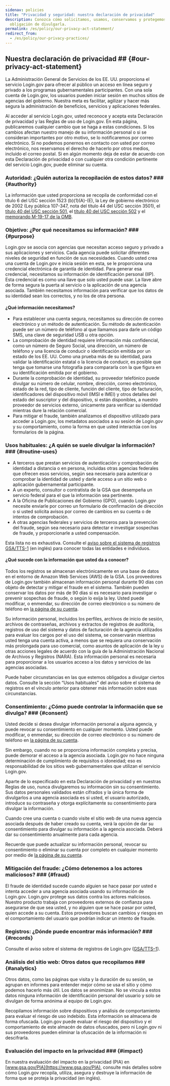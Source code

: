 ```yaml
---
sidenav: policies
title: "Privacidad y seguridad: nuestra declaración de privacidad"
description: Conozca cómo solicitamos, usamos, conservamos y protegemos su información personal, así como su
  obligación de divulgarla.
permalink: /es/policy/our-privacy-act-statement/
redirect_from:
  - /es/policy/our-privacy-practices/
---
```

## Nuestra declaración de privacidad ## {#our-privacy-act-statement}

La Administración General de Servicios de los EE. UU. proporciona el servicio Login.gov para ofrecer al público un acceso en línea seguro y privado a los programas gubernamentales participantes. Con una sola cuenta de Login.gov, los usuarios pueden iniciar sesión en muchos sitios de agencias del gobierno. Nuestra meta es facilitar, agilizar y hacer más segura la administración de beneficios, servicios y aplicaciones federales.

Al acceder al servicio Login.gov, usted reconoce y acepta esta Declaración de privacidad y las Reglas de uso de Login.gov. En esta página, publicaremos cualquier cambio que se haga a estas condiciones. Si los cambios afectan nuestro manejo de su información personal o si se consideran importantes por otro motivo, se lo notificaremos por correo electrónico. Si no podemos ponernos en contacto con usted por correo electrónico, nos reservamos el derecho de hacerlo por otros medios, incluido el correo postal. Si en algún momento deja de estar de acuerdo con esta Declaración de privacidad o con cualquier otra condición pertinente del servicio Login.gov, puede eliminar su cuenta.

### Autoridad: ¿Quién autoriza la recopilación de estos datos? ### {#authority}

La información que usted proporciona se recopila de conformidad con el título 6 del USC sección 1523 (b)(1)(A)-(E), la Ley de gobierno electrónico de 2002 (Ley pública 107-347, nota del título 44 del USC sección 3501), el [título 40 del USC sección 501](https://uscode.house.gov/view.xhtml?hl=false&edition=prelim&req=granuleid%3AUSC-prelim-title40-section501&num=0&saved=%7CZ3JhbnVsZWlkOlVTQy1wcmVsaW0tdGl0bGU0MC1zZWN0aW9uNTAx%7C%7C%7C0%7Cfalse%7Cprelim), el [título 40 del USC sección 502](https://uscode.house.gov/view.xhtml?hl=false&edition=prelim&req=granuleid%3AUSC-prelim-title40-section502&num=0&saved=%7CZ3JhbnVsZWlkOlVTQy1wcmVsaW0tdGl0bGU0MC1zZWN0aW9uNTAx%7C%7C%7C0%7Cfalse%7Cprelim) y el [memorando M-19-17 de la OMB](https://www.idmanagement.gov/laws-policies-standards/m-19-17/).

### Objetivo: ¿Por qué necesitamos su información? ### {#purpose}

Login.gov se asocia con agencias que necesitan acceso seguro y privado a sus aplicaciones y servicios. Cada agencia puede solicitar diferentes niveles de seguridad en función de sus necesidades. Cuando usted crea una cuenta de Login.gov e inicia sesión en esta, se le proporciona una credencial electrónica de garantía de identidad. Para generar esa credencial, necesitamos su información de identificación personal (IIP). Esta credencial es como una llave que solo usted puede usar. La llave abre de forma segura la puerta al servicio o la aplicación de una agencia asociada. También necesitamos información para verificar que los datos de su identidad sean los correctos, y no los de otra persona.

#### ¿Qué información necesitamos?

* Para establecer una cuenta segura, necesitamos su dirección de correo electrónico y un método de autenticación. Su método de autenticación puede ser un número de teléfono al que llamamos para darle un código SMS, una clave de seguridad USB u otra opción.
* La comprobación de identidad requiere información más confidencial, como un número de Seguro Social, una dirección, un número de teléfono y una licencia de conducir o identificación emitida por un estado de los EE. UU. Como una prueba más de su identidad, para validar la identificación estatal o la licencia de conducir, es posible que tenga que tomarse una fotografía para compararla con la que figura en su identificación emitida por el gobierno.
* Durante la comprobación de identidad, su proveedor telefónico puede divulgar su número de celular, nombre, dirección, correo electrónico, estado de la red, tipo de cliente, función del cliente, tipo de facturación, identificadores del dispositivo móvil (IMSI e IMEI) y otros detalles del estado del suscriptor y del dispositivo, si están disponibles, a nuestro proveedor de servicios externo, únicamente para verificar su identidad mientras dure la relación comercial.
* Para mitigar el fraude, también analizamos el dispositivo utilizado para acceder a Login.gov, los metadatos asociados a su sesión de Login.gov y su comportamiento, como la forma en que usted interactúa con los formularios de la página.

### Usos habituales: ¿A quién se suele divulgar la información? ### {#routine-uses}

* A terceros que prestan servicios de autenticación y comprobación de identidad a distancia o en persona, incluidas otras agencias federales que ofrecen esos servicios, según sea necesario para autenticar o comprobar la identidad de usted y darle acceso a un sitio web o aplicación gubernamental participante.
* A un experto, consultor o contratista de la GSA que desempeña un servicio federal para el que la información sea pertinente.
* A la Oficina de Publicaciones del Gobierno (GPO), cuando Login.gov necesite enviarle por correo un formulario de confirmación de dirección o si usted solicita avisos por correo de cambios en su cuenta o de intentos de comprobación.
* A otras agencias federales y servicios de terceros para la prevención del fraude, según sea necesario para detectar e investigar sospechas de fraude, y proporcionarle a usted compensación.

Esta lista no es exhaustiva. Consulte el [aviso sobre el sistema de registros GSA/TTS-1](https://www.federalregister.gov/documents/2024/05/13/2024-10404/privacy-act-of-1974-system-of-records) (en inglés) para conocer todas las entidades e individuos.

#### ¿Qué sucede con la información que usted da a conocer?

Todos los registros se almacenan electrónicamente en una base de datos en el entorno de Amazon Web Services (AWS) de la GSA. Los proveedores de Login.gov también almacenan información personal durante 90 días con objeto de detectar y mitigar el fraude en el sistema. También pueden conservar los datos por más de 90 días si es necesario para investigar o prevenir sospechas de fraude, o según lo exija la ley. Usted puede modificar, o enmendar, su dirección de correo electrónico o su número de teléfono en [la página de su cuenta](https://secure.login.gov/es/account).

Su información personal, incluidos los perfiles, archivos de inicio de sesión, archivos de contraseñas, archivos y extractos de registros de auditoría, registros de uso del sistema y datos de facturación de la agencia utilizados para evaluar los cargos por el uso del sistema, se conservarán mientras usted tenga una cuenta activa, a menos que se requiera una conservación más prolongada para uso comercial, como asuntos de aplicación de la ley u otras acciones legales de acuerdo con la guía de la Administración Nacional de Archivos y Registros (NARA). Esta información personal es necesaria para proporcionar a los usuarios acceso a los datos y servicios de las agencias asociadas.

Puede haber circunstancias en las que estemos obligados a divulgar ciertos datos. Consulte la sección “Usos habituales” del aviso sobre el sistema de registros en el vínculo anterior para obtener más información sobre esas circunstancias.

### Consentimiento: ¿Cómo puede controlar la información que se divulga? ### {#consent}

Usted decide si desea divulgar información personal a alguna agencia, y puede revocar su consentimiento en cualquier momento. Usted puede modificar, o enmendar, su dirección de correo electrónico o su número de teléfono en [la página de su cuenta](https://secure.login.gov/es/account).

Sin embargo, cuando no se proporciona información completa y precisa, puede demorar el acceso a la agencia asociada. Login.gov no hace ninguna determinación de cumplimiento de requisitos o idoneidad; eso es responsabilidad de los sitios web gubernamentales que utilizan el servicio Login.gov.

Aparte de lo especificado en esta Declaración de privacidad y en nuestras Reglas de uso, nunca divulgaremos su información sin su consentimiento. Sus datos personales validados están cifrados y la única forma de divulgarlos a una agencia asociada es si usted, el usuario autorizado, introduce su contraseña y otorga explícitamente su consentimiento para divulgar la información.

Cuando cree una cuenta o cuando visite el sitio web de una nueva agencia asociada después de haber creado su cuenta, verá la opción de dar su consentimiento para divulgar su información a la agencia asociada. Deberá dar su consentimiento anualmente para cada agencia.

Recuerde que puede actualizar su información personal, revocar su consentimiento o eliminar su cuenta por completo en cualquier momento por medio de [la página de su cuenta](https://secure.login.gov/es/account).

### Mitigación del fraude: ¿Cómo detenemos a los actores maliciosos? ### {#fraud}

El fraude de identidad sucede cuando alguien se hace pasar por usted e intenta acceder a una agencia asociada usando su información de Login.gov. Login.gov protege sus datos contra los actores maliciosos. Nuestro producto trabaja con proveedores externos de confianza para asegurarse de que sea usted, y no alguien que se hace pasar por usted, quien accede a su cuenta. Estos proveedores buscan cambios y riesgos en el comportamiento del usuario que podrían indicar un intento de fraude.

### Registros: ¿Dónde puede encontrar más información? ### {#records}

Consulte el aviso sobre el sistema de registros de Login.gov ([GSA/TTS–1](https://www.federalregister.gov/documents/2024/05/13/2024-10404/privacy-act-of-1974-system-of-records)).

### Análisis del sitio web: Otros datos que recopilamos ### {#analytics}

Otros datos, como las páginas que visita y la duración de su sesión, se agrupan en informes para entender mejor cómo se usa el sitio y cómo podemos hacerlo más útil. Los datos se anonimizan. No se vincula a estos datos ninguna información de identificación personal del usuario y solo se divulgan de forma anónima al equipo de Login.gov.

Recopilamos información sobre dispositivos y análisis de comportamiento para evaluar el riesgo de uso indebido. Esta información se almacena de forma ofuscada. Login.gov puede evaluar el riesgo del dispositivo y el comportamiento de este almacén de datos ofuscados, pero ni Login.gov ni sus proveedores pueden eliminar la ofuscación de la información ni descifrarla.

### Evaluación del impacto en la privacidad ### {#impact}

En nuestra evaluación del impacto en la privacidad (PIA) en [www.gsa.gov/PIA](https://www.gsa.gov/PIA), consulte más detalles sobre cómo Login.gov recopila, utiliza, asegura y destruye la información de forma que se proteja la privacidad (en inglés).
